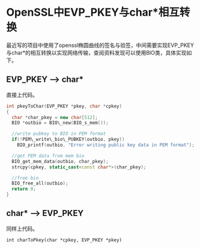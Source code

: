 # OpenSSL中EVP\_PKEY与char\*相互转换

最近写的项目中使用了openssl椭圆曲线的签名与验签，中间需要实现EVP\_PKEY与char\*的相互转换以实现网络传输，查阅资料发现可以使用BIO类，具体实现如下。

## EVP\_PKEY --&gt; char\*

直接上代码。

```c++
int pkeyToChar(EVP_PKEY *pkey, char *cpkey)
{
  char *char_pkey = new char[512];
  BIO *outbio = BIO\_new(BIO_s_mem());

  //write pubkey to BIO in PEM format
  if(!PEM\_write\_bio\_PUBKEY(outbio, pkey))
    BIO_printf(outbio, "Error writing public key data in PEM format");

  //get PEM data from mem bio
  BIO_get_mem_data(outbio, char_pkey);
  strcpy(cpkey, static_cast<const char*>(char_pkey);

  //free bio
  BIO_free_all(outbio);
  return 0;
}
```

## char\* --> EVP\_PKEY
同样上代码。



```
int charToPkey(char *cpkey, EVP_PKEY *pkey)
```




